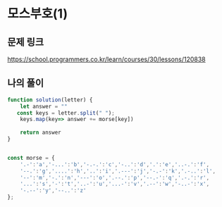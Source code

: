 # 모스부호(1)

## 문제 링크

https://school.programmers.co.kr/learn/courses/30/lessons/120838
<br>

## 나의 풀이

```js
function solution(letter) {
    let answer = ""
   const keys = letter.split(" ");
    keys.map(key=> answer += morse[key])
    
    return answer
}


const morse = { 
    '.-':'a','-...':'b','-.-.':'c','-..':'d','.':'e','..-.':'f',
    '--.':'g','....':'h','..':'i','.---':'j','-.-':'k','.-..':'l',
    '--':'m','-.':'n','---':'o','.--.':'p','--.-':'q','.-.':'r',
    '...':'s','-':'t','..-':'u','...-':'v','.--':'w','-..-':'x',
    '-.--':'y','--..':'z'
};
```